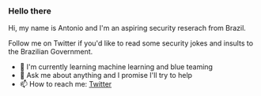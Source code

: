 ### Hello there
<!-- I'm not General Kenobi though. -->

Hi, my name is Antonio and I'm an aspiring security reserach from Brazil.

Follow me on Twitter if you'd like to read some security jokes and insults to the Brazilian Government.

- 🌱 I'm currently learning machine learning and blue teaming
- 💬 Ask me about anything and I promise I'll try to help
- 📫 How to reach me: [Twitter](https://twitter.com/_aplneto)
<!--
**aplneto/aplneto** is a ✨ _special_ ✨ repository because its `README.md` (this file) appears on your GitHub profile.

Here are some ideas to get you started:

- 🔭 I’m currently working on ...
- 🌱 I’m currently learning ...
- 👯 I’m looking to collaborate on ...
- 🤔 I’m looking for help with ...
- 💬 Ask me about ...
- 📫 How to reach me: ...
- 😄 Pronouns: ...
- ⚡ Fun fact: ...
-->
